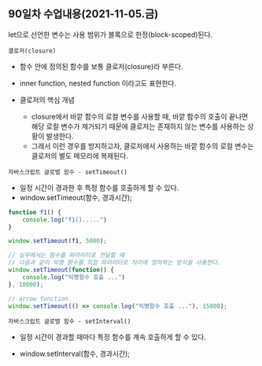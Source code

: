 ## 90일차 수업내용(2021-11-05.금)

let으로 선언한 변수는 사용 범위가 블록으로 한정(block-scoped)된다.



` 클로저(closure) `

- 함수 안에 정의된 함수를 보통 클로저(closure)라 부른다.


- inner function, nested function 이라고도 표현한다.
- 클로저의 핵심 개념 
  - closure에서 바깥 함수의 로컬 변수를 사용할 때,  바깥 함수의 호출이 끝나면 해당 로컬 변수가 제거되기 때문에 클로저는 존재하지 않는 변수를 사용하는 상황이 발생한다.
  - 그래서 이런 경우를 방지하고자, 클로저에서 사용하는 바깥 함수의 로컬 변수는 클로저의 별도 메모리에 복제된다.

` 자바스크립트 글로벌 함수 - setTimeout() `

- 일정 시간이 경과한 후 특정 함수를 호출하게 할 수 있다. 
-  window.setTimeout(함수, 경과시간);

``` javascript
function f1() { 
    console.log("f1().....")
}

window.setTimeout(f1, 5000);

// 실무에서는 함수를 파라미터로 전달할 때
// 다음과 같이 익명 함수를 직접 파라미터로 자리에 정의하는 방식을 사용한다.
window.setTimeout(function() {
	console.log("익명함수 호출 ...")
}, 10000);

// arrow function
window.setTimeout(() => console.log("익명함수 호출 ..."), 15000);
```

` 자바스크립트 글로벌 함수 - setInterval() `

- 일정 시간이 경과할 때마다 특정 함수를 계속 호출하게 할 수 있다. 


- window.setInterval(함수, 경과시간);